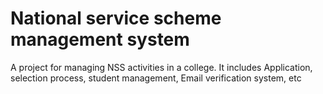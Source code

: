 # National service scheme management system
 A project for managing NSS activities in a college. It includes Application, selection process, student management, Email verification system, etc

